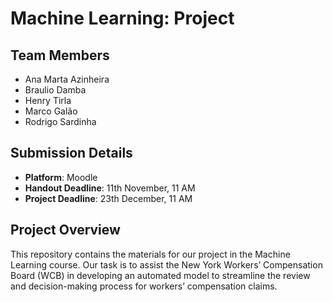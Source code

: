 # Machine Learning: Project

## Team Members
- Ana Marta Azinheira
- Braulio Damba
- Henry Tirla
- Marco Galão
- Rodrigo Sardinha

## Submission Details
- **Platform**: Moodle
- **Handout Deadline**: 11th November, 11 AM
- **Project Deadline**: 23th December, 11 AM

## Project Overview
This repository contains the materials for our project in the Machine Learning course. Our task is to assist the New York Workers’ Compensation Board (WCB) in developing an automated model to streamline the review and decision-making process for workers’ compensation claims.
